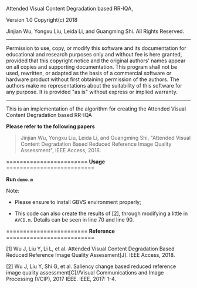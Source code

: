 Attended Visual Content Degradation based RR-IQA,

Version 1.0 Copyright(c) 2018

Jinjian Wu, Yongxu Liu, Leida Li, and Guangming Shi. All Rights Reserved.

----------------------------------------------------------------------

Permission to use, copy, or modify this software and its documentation for educational and research purposes only and without fee is here granted, provided that this copyright notice and the original authors' names appear on all copies and supporting documentation. This program shall not be used, rewritten, or adapted as the basis of a commercial software or hardware product without first obtaining permission of the authors. The authors make no representations about the suitability of this software for any purpose. It is provided "as is" without express or implied warranty.

----------------------------------------------------------------------

This is an implementation of the algorithm for creating the Attended Visual Content Degradation based RR-IQA

**Please refer to the following papers**

> Jinjian Wu, Yongxu Liu, Leida Li, and Guangming Shi, "Attended Visual Content Degradation Based Reduced Reference Image Quality Assessment", IEEE Access, 2018. 

======================== **Usage** ==========================

**Run <code>demo.m</code>**

Note:

- Please ensure to install GBVS environment properly;

- This code can also create the results of [2], through modifying a little in <code>AVCD.m</code>. Details can be seen in line 70 and line 90.

======================== **Reference**  ==========================

[1] Wu J, Liu Y, Li L, et al. Attended Visual Content Degradation Based Reduced Reference Image Quality Assessment[J]. IEEE Access, 2018.

[2] Wu J, Liu Y, Shi G, et al. Saliency change based reduced reference image quality assessment[C]//Visual Communications and Image Processing (VCIP), 2017 IEEE. IEEE, 2017: 1-4.
